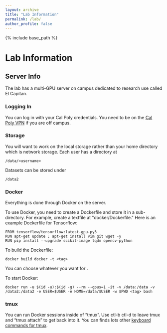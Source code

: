 ```yaml
---
layout: archive
title: "Lab Information"
permalink: /lab/
author_profile: false
---
```


{% include base_path %}

# Lab Information #

## Server Info ##

The lab has a multi-GPU server on campus dedicated to research use called El Capitan.

### Logging In ###

You can log in with your Cal Poly credentials.  You need to be on the [Cal Poly VPN](https://cpvpn.calpoly.edu) if you are off campus.

### Storage ###

You will want to work on the local storage rather than your home directory which is network storage.  Each user has a directory at

    /data/<username>
  
Datasets can be stored under
  
    /data2

### Docker ###

Everything is done through Docker on the server.
      

To use Docker, you need to create a Dockerfile and store it in a sub-directory.   For example, create a textfile at "docker/Dockerfile."  Here is an example Dockerfile for Tensorflow:
      
    FROM tensorflow/tensorflow:latest-gpu-py3
    RUN apt-get update ; apt-get install vim git wget -y
    RUN pip install --upgrade scikit-image tqdm opencv-python

To build the Dockerfile:
      
    docker build docker -t <tag>

You can choose whatever you want for <tag>.
      
To start Docker:
      
    docker run -u $(id -u):$(id -g) --rm --gpus=1 -it -v /data:/data -v /data2:/data2 -e USER=$USER -e HOME=/data/$USER -w $PWD <tag> bash

### tmux ###
      
You can run Docker sessions inside of “tmux”.  Use ctl-b ctl-d to leave tmux and “tmux attach” to get back into it.  You can finds lots other [keyboard commands for tmux](https://gist.github.com/MohamedAlaa/2961058).
